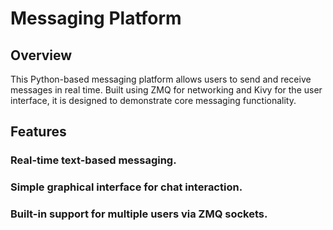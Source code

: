 # Messaging Platform
## Overview
This Python-based messaging platform allows users to send and receive messages in real time. Built using ZMQ for networking and Kivy for the user interface, it is designed to demonstrate core messaging functionality.
## Features
### Real-time text-based messaging.
### Simple graphical interface for chat interaction.
### Built-in support for multiple users via ZMQ sockets.
